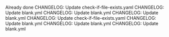 Already done
CHANGELOG: Update check-if-file-exists.yaml
CHANGELOG: Update blank.yml
CHANGELOG: Update blank.yml
CHANGELOG: Update blank.yml
CHANGELOG: Update check-if-file-exists.yaml
CHANGELOG: Update blank.yml
CHANGELOG: Update blank.yml
CHANGELOG: Update blank.yml
